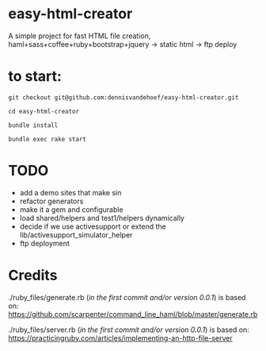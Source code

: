 easy-html-creator
=================

A simple project for fast HTML file creation, haml+sass+coffee+ruby+bootstrap+jquery -> static html -> ftp deploy

to start:
=======
 `git checkout git@github.com:dennisvandehoef/easy-html-creator.git`
 
 `cd easy-html-creator` 
 
 `bundle install`
 
 `bundle exec rake start`

TODO
=======
- add a demo sites that make sin
- refactor generators
- make it a gem and configurable
- load shared/helpers and test1/helpers dynamically
- decide if we use activesupport or extend the lib/activesupport_simulator_helper
- ftp deployment


Credits
=======

./ruby_files/generate.rb (*in the first commit and/or version 0.0.1*) is based on:
https://github.com/scarpenter/command_line_haml/blob/master/generate.rb

./ruby_files/server.rb (*in the first commit and/or version 0.0.1*) is based on:
https://practicingruby.com/articles/implementing-an-http-file-server
